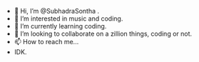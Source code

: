 - 👋 Hi, I’m @SubhadraSontha .
- 👀 I’m interested in music and coding.
- 🌱 I’m currently learning coding.
- 💞️ I’m looking to collaborate on a zillion things, coding or not.
- 📫 How to reach me...
-  IDK.

<!---
SubhadraSontha/SubhadraSontha is a ✨ special ✨ repository because its `README.md` (this file) appears on your GitHub profile.
You can click the Preview link to take a look at your changes.
--->
